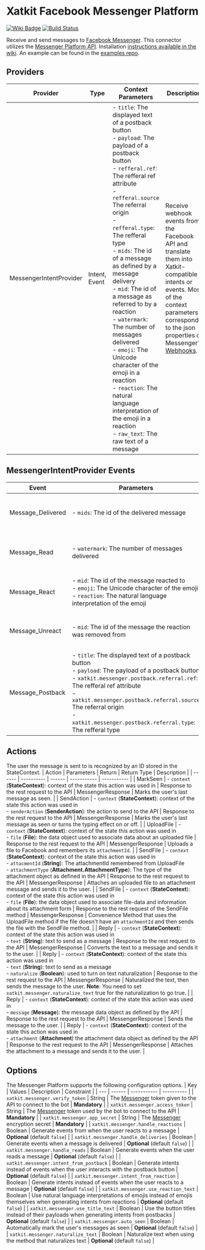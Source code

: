 Xatkit Facebook Messenger Platform
=====

[![Wiki Badge](https://img.shields.io/badge/doc-wiki-blue)](https://github.com/xatkit-bot-platform/xatkit-facebook-messenger-platform/wiki)
[![Build Status](https://travis-ci.com/xatkit-bot-platform/xatkit-facebook-messenger-platform.svg?branch=master)](https://travis-ci.com/xatkit-bot-platform/xatkit-facebook-messenger-platform)  

Receive and send messages to [Facebook Messenger](https://www.messenger.com/).
This connector utilizes the [Messenger Platform API](https://developers.facebook.com/docs/messenger-platform). Installation [instructions available in the wiki](https://github.com/xatkit-bot-platform/xatkit/wiki/Xatkit-Facebook-Messenger-Platform). An example can be found in the [examples repo](https://github.com/xatkit-bot-platform/xatkit-examples).

## Providers

| Provider | Type | Context Parameters | Description |
| -------- | ---- | ------------------ | ----------- |
| MessengerIntentProvider | Intent, Event | - `title`: The displayed text of a postback button<br/> - `payload`: The payload of a postback button<br/> - `refferal.ref`: The refferal ref attribute<br/> - `refferal.source` The referral origin<br/> - `refferal.type`: The refferal type<br/> - `mids`: The id of a message as defined by a message delivery<br/> - `mid`: The id of a message as referred to by a reaction<br/> - `watermark`: The number of messages delivered<br/> - `emoji`: The Unicode character of the emoji in a reaction<br/> - `reaction`: The natural language interpretation of the emoji in a reaction<br/> - `raw_text`: The raw text of a message | Receive webhook events from the Facebook API and translate them into Xatkit-compatible intents or events. Most of the context parameters correspond to the json properties of Messenger's [Webhooks](https://developers.facebook.com/docs/messenger-platform/webhook). |

## MessengerIntentProvider Events

| Event | Parameters | Description |
| ----- | ---------- | ----------- |
| Message_Delivered | - `mids`: The id of the delivered message | Event sent when a message is delivered. **Note**: this event is only created when the `xatkit.messenger.handle_deliveries` is set to `true`. |
| Message_Read | - `watermark`: The number of messages delivered | Event sent when the user sees a message. **Note**: this event is only created when the `xatkit.messenger.handle_read` is set to `true`. |
| Message_React | - `mid`: The id of the message reacted to<br/> - `emoji`: The Unicode character of the emoji<br/> - `reaction`: The natural language interpretation of the emoji | Event sent when the user reacts to a message. **Note**: this event is only created when the `xatkit.messenger.handle_reactions` is set to `true`. |
| Message_Unreact | - `mid`: The id of the message the reaction was removed from | Event sent when a reaction is removed from a message. **Note**: this event is only created when the `xatkit.messenger.handle_reactions` is set to `true`. |
| Message_Postback | - `title`: The displayed text of a postback button<br/> - `payload`: The payload of a postback button<br/> - `xatkit.messenger.postback.referral.ref`: The refferal ref attribute<br/> - `xatkit.messenger.postback.referral.source` The referral origin<br/> - `xatkit.messenger.postback.referral.type`: The refferal type | Event sent when the user click on a postback button in a button template. |

## Actions

The user the message is sent to is recognized by an ID stored in the StateContext.
| Action | Parameters | Return | Return Type | Description |
| ------ | ---------- | ------ | ----------- | ----------- |
| MarkSeen | - `context` (**StateContext**): context of the state this action was used in | Response to the rest request to the API | MessengerResponse | Marks the user's last message as seen. |
| SendAction | - `context` (**StateContext**): context of the state this action was used in<br/> - `senderAction` (**SenderAction**): the action to send to the API | Response to the rest request to the API | MessengerResponse | Marks the user's last message as seen or turns the typing effect on or off. |
| UploadFile | - `context` (**StateContext**): context of the state this action was used in<br/> - `file` (**File**): the data object used to associate data about an uploaded file | Response to the rest request to the API | MessengerResponse | Uploads a file to Facebook and remembers its `attachmentId`. |
| SendFile | - `context` (**StateContext**): context of the state this action was used in<br/> - `attacmentId` (**String**): The attachmentId remembered from UploadFile<br/> - `attachmentType` (**Attachment.AttachmentType**): The type of the attachment object as defined in the API | Response to the rest request to the API | MessengerResponse | Attaches an uploaded file to an attachment message and sends it to the user. |
| SendFile | - `context` (**StateContext**): context of the state this action was used in<br/> - `file` (**File**): the data object used to associate file-data and information about its attachment form | Response to the rest request of the SendFile method | MessengerResponse | Convenience Method that uses the UploadFile method if the file doesn't have an `attachmentId` and then sends the file with the SendFile method. |
| Reply | - `context` (**StateContext**): context of the state this action was used in<br/> - `text` (**String**): text to send as a message | Response to the rest request to the API | MessengerResponse | Converts the text to a message and sends it to the user. |
| Reply | - `context` (**StateContext**): context of the state this action was used in<br/> - `text` (**String**): text to send as a message<br/> - `naturalize` (**Boolean**): used to turn on text naturalization | Response to the rest request to the API | MessengerResponse | Naturalized the text, then sends the message to the user. **Note**: You need to set `xatkit.messenger.naturalize_text` true for the naturalization to go true. |
| Reply | - `context` (**StateContext**): context of the state this action was used in<br/> - `message` (**Message**): the message data object as defined by the API | Response to the rest request to the API | MessengerResponse | Sends the message to the user. |
| Reply | - `context` (**StateContext**): context of the state this action was used in<br/> - `attachment` (**Attachment**) the attachment data object as defined by the API | Response to the rest request to the API | MessengerResponse | Attaches the attachment to a message and sends it to the user. |

## Options

The Messenger Platform supports the following configuration options.
| Key | Values | Description | Constraint |
| --- | ------ | ----------- | ---------- |
| `xatkit.messenger.verify_token` | String | The [Messenger](https://developers.facebook.com/docs/messenger-platform/getting-started/app-setup) token given to the API to connect to the bot | **Mandatory** |
| `xatkit.messenger.access_token` | String | The [Messenger](https://developers.facebook.com/docs/facebook-login/access-tokens/?locale=en_US) token used by the bot to connect to the API | **Mandatory** |
| `xatkit.messenger.app_secret` | String | The [Messenger](https://developers.facebook.com/docs/facebook-login/security/) encryption secret | **Mandatory** |
| `xatkit.messenger.handle_reactions` | Boolean | Generate events from when the user reacts to a message | **Optional** (default `false`) |
| `xatkit.messenger.handle_deliveries` | Boolean | Generate events when a message is delivered | **Optional** (default `false`) |
| `xatkit.messenger.handle_reads` | Boolean | Generate events when the user reads a message | **Optional** (default `false`) |
| `xatkit.messenger.intent_from_postback` | Boolean | Generate intents instead of events when the user interacts with the postback button | **Optional** (default `false`) |
| `xatkit.messenger.intent_from_reaction` | Boolean | Generate intents instead of events when the user reacts to a message |  **Optional** (default `false`) |
| `xatkit.messenger.use_reaction_text` | Boolean | Use natural language interpretations of emojis instead of emojis themselves when generating intents from reactions | **Optional** (default `false`) |
| `xatkit.messenger.use_title_text` | Boolean | Use the button titles instead of their payloads when generating intents from postbacks | **Optional** (default `false`) |
| `xatkit.messenger.auto_seen` | Boolean |  Automatically mark the user's messages as seen | **Optional** (default `false`) |
| `xatkit.messenger.naturalize_text` | Boolean | Naturalize text when using the method that naturalizes text | **Optional** (default `false`) |
